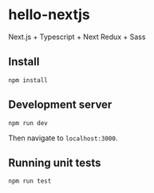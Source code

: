 # hello-nextjs
Next.js + Typescript + Next Redux + Sass

## Install
```npm install```

## Development server
```npm run dev```

Then navigate to ```localhost:3000```.

## Running unit tests
``` npm run test ```